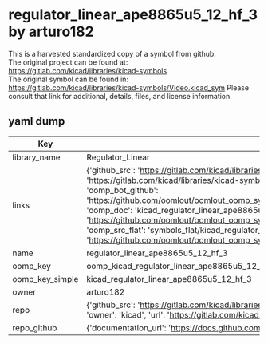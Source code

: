 # regulator_linear_ape8865u5_12_hf_3 by arturo182  
This is a harvested standardized copy of a symbol from github.  
The original project can be found at:  
https://gitlab.com/kicad/libraries/kicad-symbols  
The original symbol can be found in:
https://gitlab.com/kicad/libraries/kicad-symbols/Video.kicad_sym
Please consult that link for additional, details, files, and license information.  
## yaml dump  
| Key | Value |  
| --- | --- |  
| library_name | Regulator_Linear |  
| links | {'github_src': 'https://gitlab.com/kicad/libraries/kicad-symbols/Video.kicad_sym', 'github_src_repo': 'https://gitlab.com/kicad/libraries/kicad-symbols', 'oomp_bot': 'kicad_regulator_linear_ape8865u5_12_hf_3/working', 'oomp_bot_github': 'https://github.com/oomlout/oomlout_oomp_symbol_bot/tree/main/kicad_regulator_linear_ape8865u5_12_hf_3/working', 'oomp_doc': 'kicad_regulator_linear_ape8865u5_12_hf_3/working', 'oomp_doc_github': 'https://github.com/oomlout/oomlout_oomp_symbol_doc/tree/main/kicad_regulator_linear_ape8865u5_12_hf_3/working', 'oomp_src_flat': 'symbols_flat/kicad_regulator_linear_ape8865u5_12_hf_3/working', 'oomp_src_flat_github': 'https://github.com/oomlout/oomlout_oomp_symbol_src/tree/main/kicad_regulator_linear_ape8865u5_12_hf_3/working'} |  
| name | regulator_linear_ape8865u5_12_hf_3 |  
| oomp_key | oomp_kicad_regulator_linear_ape8865u5_12_hf_3 |  
| oomp_key_simple | kicad_regulator_linear_ape8865u5_12_hf_3 |  
| owner | arturo182 |  
| repo | {'github_src': 'https://gitlab.com/kicad/libraries/kicad-symbols/Video.kicad_sym', 'name': 'libraries/kicad-symbols', 'owner': 'kicad', 'url': 'https://gitlab.com/kicad/libraries/kicad-symbols'} |  
| repo_github | {'documentation_url': 'https://docs.github.com/rest/repos/repos#get-a-repository', 'message': 'Not Found'} |  

